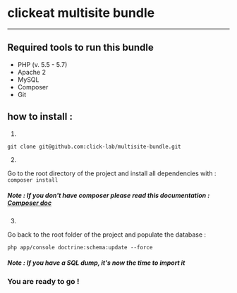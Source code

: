 # clickeat multisite bundle
---
## Required tools to run this bundle
- PHP (v. 5.5 - 5.7)
- Apache 2
- MySQL
- Composer
- Git

## how to install :
1.
```git clone git@github.com:click-lab/multisite-bundle.git```

2.
Go to the root directory of the project and install all dependencies with :
```composer install```

##### Note : If you don't have composer please read this documentation : [Composer doc](https://getcomposer.org/doc/00-intro.md)
3.
Go back to the root folder of the project and populate the database :

```php app/console doctrine:schema:update --force```

##### Note : If you have a SQL dump, it's now the time to import it

### You are ready to go !